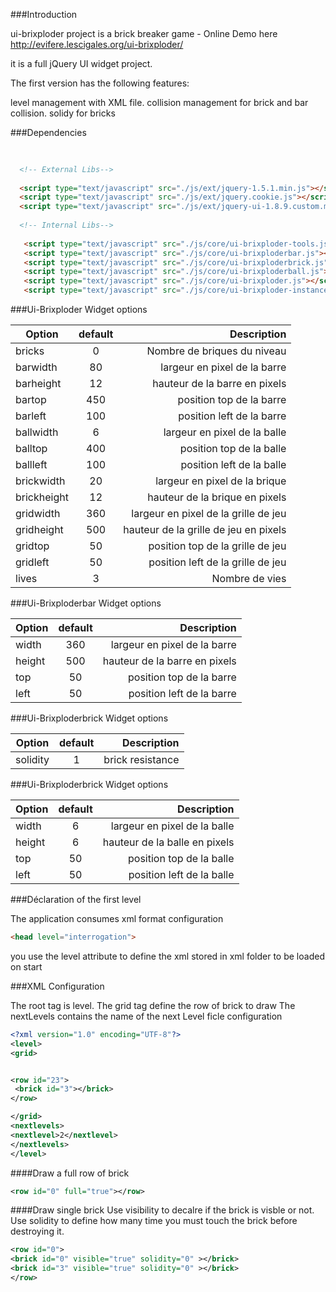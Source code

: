 ###Introduction

ui-brixploder project is a brick breaker game - Online Demo here http://evifere.lescigales.org/ui-brixploder/

it is a full jQuery UI widget project.

The first version has the following features:

level management with XML file.
collision management for brick and bar collision.
solidy for bricks

###Dependencies

```html
 
  
  <!-- External Libs-->
  
  <script type="text/javascript" src="./js/ext/jquery-1.5.1.min.js"></script>
  <script type="text/javascript" src="./js/ext/jquery.cookie.js"></script>        
  <script type="text/javascript" src="./js/ext/jquery-ui-1.8.9.custom.min.js"></script>
 
  <!-- Internal Libs-->
  
   <script type="text/javascript" src="./js/core/ui-brixploder-tools.js"></script>
   <script type="text/javascript" src="./js/core/ui-brixploderbar.js"></script> 
   <script type="text/javascript" src="./js/core/ui-brixploderbrick.js"></script>
   <script type="text/javascript" src="./js/core/ui-brixploderball.js"></script>
   <script type="text/javascript" src="./js/core/ui-brixploder.js"></script>
   <script type="text/javascript" src="./js/core/ui-brixploder-instance.js"></script> 

```

###Ui-Brixploder Widget options


| Option        | default          | Description  |
| ------------- |:-------------:| -----:|
|bricks |0 |Nombre de briques du niveau|
|barwidth |80 |largeur en pixel de la barre|
|barheight |12 |hauteur de la barre en pixels|
|bartop |450 |position top de la barre|
|barleft |100 |position left de la barre|
|ballwidth |6 |largeur en pixel de la balle|
|balltop |400 |position top de la balle|
|ballleft |100 |position left de la balle|
|brickwidth |20 |largeur en pixel de la brique|
|brickheight |12 |hauteur de la brique en pixels|
|gridwidth |360 |largeur en pixel de la grille de jeu|
|gridheight |500 |hauteur de la grille de jeu en pixels|
|gridtop |50 |position top de la grille de jeu|
|gridleft |50 |position left de la grille de jeu|
|lives |3 |Nombre de vies|

###Ui-Brixploderbar Widget options

| Option        | default          | Description  |
| ------------- |:-------------:| -----:|
|width |360 |largeur en pixel de la barre|
|height |500 |hauteur de la barre en pixels|
|top |50 |position top de la barre|
|left |50 |position left de la barre

###Ui-Brixploderbrick Widget options

| Option        | default          | Description  |
| ------------- |:-------------:| -----:|
|solidity |1 |brick resistance|


###Ui-Brixploderbrick Widget options

| Option        | default          | Description  |
| ------------- |:-------------:| -----:|
|width |6 |largeur en pixel de la balle|
|height |6 |hauteur de la balle en pixels|
|top |50 |position top de la balle|
|left |50 |position left de la balle|


###Déclaration of the first level

The application consumes xml format configuration 

```html
<head level="interrogation">
```
you use the level attribute to define the xml stored in xml folder to be loaded on start


###XML Configuration

The root tag is level.
The grid tag define the row of brick to draw
The nextLevels contains the name of the next Level ficle configuration

```xml
<?xml version="1.0" encoding="UTF-8"?>
<level>
<grid>


<row id="23">
 <brick id="3"></brick>
</row>

</grid>
<nextlevels>
<nextlevel>2</nextlevel>
</nextlevels>
</level>

```

####Draw a full row of brick

```xml
<row id="0" full="true"></row>
```

####Draw single brick
Use visibility to decalre if the brick is visble or not.
Use solidity to define how many time you must touch the brick before destroying it.

```xml
<row id="0">
<brick id="0" visible="true" solidity="0" ></brick>
<brick id="3" visible="true" solidity="0" ></brick>
</row>
```


